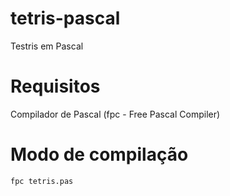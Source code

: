 # tetris-pascal
Testris em Pascal

# Requisitos

Compilador de Pascal (fpc - Free Pascal Compiler)

# Modo de compilação

```
fpc tetris.pas
```
